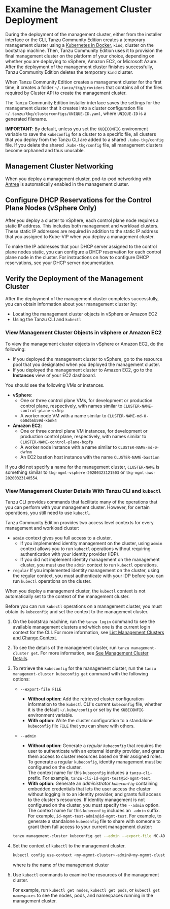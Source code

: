 # Examine the Management Cluster Deployment 

During the deployment of the management cluster, either from the installer interface or the CLI, Tanzu Community Edition creates a temporary management cluster using a [Kubernetes in Docker](https://kind.sigs.k8s.io/), `kind`, cluster on the bootstrap machine. Then, Tanzu Community Edition uses it to provision the final management cluster on the platform of your choice, depending on whether you are deploying to vSphere, Amazon EC2, or Microsoft Azure. After the deployment of the management cluster finishes successfully, Tanzu Community Edition deletes the temporary `kind` cluster.

When Tanzu Community Edition creates a management cluster for the first time, it creates a folder `~/.tanzu/tkg/providers` that contains all of the files required by Cluster API to create the management cluster.

The Tanzu Community Edition installer interface saves the settings for the management cluster that it creates into a cluster configuration file `~/.tanzu/tkg/clusterconfigs/UNIQUE-ID.yaml`, where `UNIQUE-ID` is a generated filename.

**IMPORTANT**: By default, unless you set the `KUBECONFIG` environment variable to save the `kubeconfig` for a cluster to a specific file, all clusters that you deploy from the Tanzu CLI are added to a shared `.kube-tkg/config` file. If you delete the shared `.kube-tkg/config` file, all management clusters become orphaned and thus unusable.

## Management Cluster Networking

When you deploy a management cluster, pod-to-pod networking with [Antrea](https://antrea.io/) is automatically enabled in the management cluster.

## Configure DHCP Reservations for the Control Plane Nodes (vSphere Only)

After you deploy a cluster to vSphere, each control plane node requires a static IP address. This includes both management and workload clusters. These static IP addresses are required in addition to the static IP address that you assigned to Kube-VIP when you deploy a management cluster.

To make the IP addresses that your DHCP server assigned to the control plane nodes static, you can configure a DHCP reservation for each control plane node in the cluster. For instructions on how to configure DHCP reservations, see your DHCP server documentation.

## Verify the Deployment of the Management Cluster

After the deployment of the management cluster completes successfully, you can obtain information about your management cluster by:

* Locating the management cluster objects in vSphere or Amazon EC2
* Using the Tanzu CLI and `kubectl`

### View Management Cluster Objects in vSphere or Amazon EC2

To view the management cluster objects in vSphere or Amazon EC2, do the following:

   - If you deployed the management cluster to vSphere, go to the resource pool that you designated when you deployed the management cluster.
   - If you deployed the management cluster to Amazon EC2, go to the **Instances** view of your EC2 dashboard.
   
   You should see the following VMs or instances.
   
   - **vSphere**:
       - One or three control plane VMs, for development or production control plane, respectively, with names similar to `CLUSTER-NAME-control-plane-sx5rp`
       - A worker node VM with a name similar to `CLUSTER-NAME-md-0-6b8db6b59d-kbnk4`
   - **Amazon EC2**:
       - One or three control plane VM instances, for development or production control plane, respectively, with names similar to `CLUSTER-NAME-control-plane-bcpfp`
       - A worker node instance with a name similar to `CLUSTER-NAME-md-0-dwfnm`
       - An EC2 bastion host instance with the name `CLUSTER-NAME-bastion`

   If you did not specify a name for the management cluster, `CLUSTER-NAME` is something similar to `tkg-mgmt-vsphere-20200323121503` or `tkg-mgmt-aws-20200323140554`.

### View Management Cluster Details With Tanzu CLI and `kubectl`

Tanzu CLI provides commands that facilitate many of the operations that you can perform with your management cluster. However, for certain operations, you still need to use `kubectl`. 

 Tanzu Community Edition provides two access level contexts for every management and workload cluster:

- `admin` context gives you full access to a cluster.
    - If you implemented identity management on the cluster, using  `admin` context allows you to run `kubectl` operations without requiring authentication with your identity provider (IDP).
    - If you did not implement identity management on the management cluster, you must use the `admin` context to run `kubectl` operations.
- `regular` If you implemented identity management on the cluster, using the regular context, you must authenticate with your IDP before you can run `kubectl` operations on the cluster.

When you deploy a management cluster, the `kubectl` context is not automatically set to the context of the management cluster.

Before you can run `kubectl` operations on a management cluster, you must obtain its `kubeconfig` and set the context to the management cluster.
   
1. On the bootstrap machine, run the `tanzu login` command to see the available management clusters and which one is the current login context for the CLI. For more information, see [List Management Clusters and Change Context](../cluster-lifecycle/multiple-management-clusters.md#login).

1. To see the details of the management cluster, run `tanzu management-cluster get`.  For more information, see [See Management Cluster Details](../cluster-lifecycle/multiple-management-clusters.md#list-mc).
1. To retrieve the `kubeconfig` for the management cluster, run the `tanzu management-cluster kubeconfig get` command with the following options:
   - `--export-file FILE` <br>
       - **Without option**: Add the retrieved cluster configuration information to the `kubectl` CLI's current `kubeconfig` file, whether it is the default `~/.kube/config` or set by the `KUBECONFIG` environment variable.
       - **With option**: Write the cluster configuration to a standalone `kubeconfig` file `FILE` that you can share with others.

   - `--admin`
       - **Without option**: Generate a _regular `kubeconfig`_ that requires the user to authenticate with an external identity provider, and grants them access to cluster resources based on their assigned roles. To generate a regular  `kubeconfig`, identity management must be configured on the cluster.<br>
       The context name for this `kubeconfig` includes a `tanzu-cli-` prefix. For example, `tanzu-cli-id-mgmt-test@id-mgmt-test`.
       - **With option**: Generate an _administrator `kubeconfig`_ containing embedded credentials that lets the user access the cluster without logging in to an identity provider, and grants full access to the cluster's resources. If identity management is not configured on the cluster, you must specify the `--admin` option. <br>
       The context name for this `kubeconfig` includes an `-admin` suffix. For example, `id-mgmt-test-admin@id-mgmt-test`.
   For example, to generate a standalone `kubeconfig` file to share with someone to grant them full access to your current management cluster:

   ```sh
   tanzu management-cluster kubeconfig get --admin --export-file MC-ADMIN-KUBECONFIG
   ```
1. Set the context of `kubectl` to the management cluster.

   ```sh
   kubectl config use-context <my-mgmnt-cluster>-admin@<my-mgmnt-cluster>
   ```
   where <my-mgmnt-cluster> is the name of the management cluster
1. Use `kubectl` commands to examine the resources of the management cluster.

   For example, run `kubectl get nodes`, `kubectl get pods`, or `kubectl get namespaces` to see the nodes, pods, and namespaces running in the management cluster.
